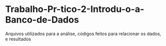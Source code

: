 # Trabalho-Pr-tico-2-Introdu-o-a-Banco-de-Dados
Arquivos utilizados para a análise, códigos feitos para relacionar os dados, e resultados
